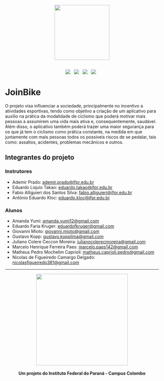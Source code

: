 <p align="center">
	<img src="https://user-images.githubusercontent.com/66191563/207753062-04754bbb-335d-4acc-ba27-1643c891445b.svg"  width="180px"/>
	<br /><br/>
</p>

<p align="center">
	<img src="https://img.shields.io/badge/TypeScript-007ACC?style=for-the-badge&logo=typescript&logoColor=white" />&nbsp;&nbsp;
	<img src="https://img.shields.io/badge/React_Native-20232A?style=for-the-badge&logo=react&logoColor=61DAFB" />&nbsp;&nbsp;
	<img src="https://img.shields.io/badge/C%23-239120?style=for-the-badge&logo=c-sharp&logoColor=white" />&nbsp;&nbsp;
	<img src="https://img.shields.io/badge/MySQL-005C84?style=for-the-badge&logo=mysql&logoColor=white" />&nbsp;&nbsp;

</p>

# JoinBike
O projeto visa influenciar a sociedade, principalmente no incentivo a atividades esportivas, tendo como objetivo a criação de um aplicativo para auxilio na prática da modalidade de ciclismo que poderá motivar mais pessoas a assumirem uma vida mais ativa e, consequentemente, saudável. Além disso, o aplicativo também poderá trazer uma maior segurança para os que já tem o ciclismo como prática constante, na medida em que juntamente com mais pessoas todos os possíveis riscos de se pedalar, tais como: assaltos, acidentes, problemas mecânicos e outros.

## Integrantes do projeto

### Instrutores

-   Ademir Prado: ademir.prado@ifpr.edu.br
-   Eduardo Liquio Takao: eduardo.takao@ifpr.edu.br
-   Fabio Alliguieri dos Santos Silva: fabio.alliguieri@ifpr.edu.br
-   Antônio Eduardo Kloc: eduardo.kloc@ifpr.edu.br

### Alunos

-   Amanda Yumi: amanda.yumi12@gmail.com
-   Eduardo Faria Kruger: eduardofkruger@gmail.com
-   Giovanni Mioto: giovanni.mioto@gmail.com
-   Gustavo Kopp: gustavo.kopplima@gmail.com
-   Juliano Colere Ceccon Moreira: julianocolerecmoreira@gmail.com
-   Marcelo Henrique Ferreira Paes: marcelo.paes142@gmail.com
-   Matheus Pedro Mochelim Caprioli: matheus.caprioli.pedro@gmail.com
-   Nicolas de Figueiredo Camargo Delgado: nicolasfigueiredo381@gmail.com

---

<p align="center">
	<img src="https://user-images.githubusercontent.com/66191563/131902792-d8f92372-caa7-43ec-8b15-685aea6751e0.png" width="300px" />
	<br/><br/>
	<b>Um projeto do Instituto Federal do Paraná - Campus Colombo</b>
</p>

